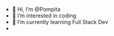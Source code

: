 - 👋 Hi, I’m @Pompita
- 👀 I’m interested in coding
- 🌱 I’m currently learning Full Stack Dev
- 

<!---
Pompita-KL/Pompita-KL is a ✨ special ✨ repository because its `README.md` (this file) appears on your GitHub profile.
You can click the Preview link to take a look at your changes.
--->
